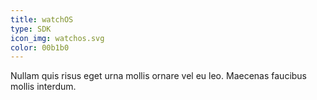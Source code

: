 ```yaml
---
title: watchOS
type: SDK
icon_img: watchos.svg
color: 00b1b0
---
```


Nullam quis risus eget urna mollis ornare vel eu leo. Maecenas faucibus mollis interdum.
